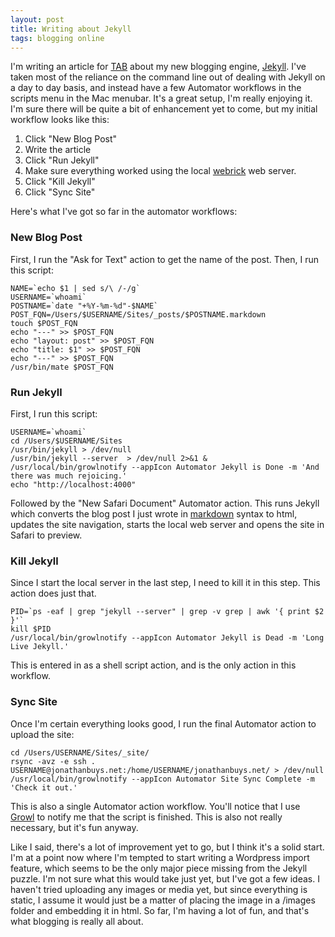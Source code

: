 ```yaml
--- 
layout: post 
title: Writing about Jekyll 
tags: blogging online 
--- 
```


I'm writing an article for [TAB][1] about my new blogging engine, [Jekyll][2]. I've taken most of the reliance on the command line out of dealing with Jekyll on a day to day basis, and instead have a few Automator workflows in the scripts menu in the Mac menubar. It's a great setup, I'm really enjoying it. I'm sure there will be quite a bit of enhancement yet to come, but my initial workflow looks like this:

  1. Click "New Blog Post"
  2. Write the article
  3. Click "Run Jekyll"
  4. Make sure everything worked using the local [webrick][3] web server.
  5. Click "Kill Jekyll"
  6. Click "Sync Site"

Here's what I've got so far in the automator workflows:

### New Blog Post

First, I run the "Ask for Text" action to get the name of the post. Then, I run this script:

    
    NAME=`echo $1 | sed s/\ /-/g`
    USERNAME=`whoami`
    POSTNAME=`date "+%Y-%m-%d"-$NAME`
    POST_FQN=/Users/$USERNAME/Sites/_posts/$POSTNAME.markdown
    touch $POST_FQN
    echo "---" >> $POST_FQN
    echo "layout: post" >> $POST_FQN
    echo "title: $1" >> $POST_FQN
    echo "---" >> $POST_FQN
    /usr/bin/mate $POST_FQN
    

### Run Jekyll

First, I run this script:

    
    USERNAME=`whoami`
    cd /Users/$USERNAME/Sites
    /usr/bin/jekyll > /dev/null
    /usr/bin/jekyll --server  > /dev/null 2>&1 &
    /usr/local/bin/growlnotify --appIcon Automator Jekyll is Done -m 'And there was much rejoicing.'
    echo "http://localhost:4000"
    

Followed by the "New Safari Document" Automator action. This runs Jekyll which converts the blog post I just wrote in [markdown][4] syntax to html, updates the site navigation, starts the local web server and opens the site in Safari to preview.
  
### Kill Jekyll

Since I start the local server in the last step, I need to kill it in this step. This action does just that.

    
    PID=`ps -eaf | grep "jekyll --server" | grep -v grep | awk '{ print $2 }'`
    kill $PID
    /usr/local/bin/growlnotify --appIcon Automator Jekyll is Dead -m 'Long Live Jekyll.'
    

This is entered in as a shell script action, and is the only action in this workflow.
  
### Sync Site

Once I'm certain everything looks good, I run the final Automator action to upload the site: 
    
    cd /Users/USERNAME/Sites/_site/
    rsync -avz -e ssh . USERNAME@jonathanbuys.net:/home/USERNAME/jonathanbuys.net/ > /dev/null
    /usr/local/bin/growlnotify --appIcon Automator Site Sync Complete -m 'Check it out.'
    

This is also a single Automator action workflow. You'll notice that I use [Growl][5] to notify me that the script is finished. This is also not really necessary, but it's fun anyway.
  
Like I said, there's a lot of improvement yet to go, but I think it's a solid start. I'm at a point now where I'm tempted to start writing a Wordpress import feature, which seems to be the only major piece missing from the Jekyll puzzle. I'm not sure what this would take just yet, but I've got a few ideas.  I haven't tried uploading any images or media yet, but since everything is static, I assume it would just be a matter of placing the image in a /images folder and embedding it in html. So far, I'm having a lot of fun, and that's what blogging is really all about.  

[1]: http://theappleblog.com
[2]: http://jekyllrb.com/
[3]: http://www.webrick.org/
[4]: http://daringfireball.net/projects/markdown/
[5]: http://growl.info/
